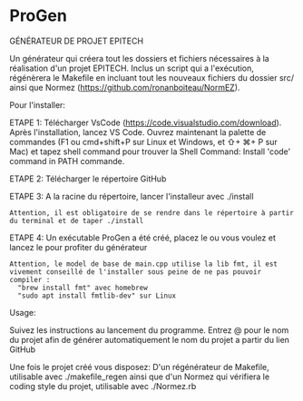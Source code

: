 # ProGen
GÉNÉRATEUR DE PROJET EPITECH

Un générateur qui créera tout les dossiers et fichiers nécessaires à la réalisation d'un projet EPITECH.
Inclus un script qui a l'exécution, régénèrera le Makefile en incluant tout les nouveaux fichiers du dossier src/
ainsi que Normez (https://github.com/ronanboiteau/NormEZ).

Pour l'installer:

  ETAPE 1:
    Télécharger VsCode (https://code.visualstudio.com/download).
    Après l'installation, lancez VS Code. Ouvrez maintenant la palette de commandes (F1 ou cmd+shift+P sur Linux et Windows, et ⇧+ ⌘+ P sur Mac) et tapez shell command pour trouver la Shell Command:     Install 'code' command in PATH commande.

  ETAPE 2:
    Télécharger le répertoire GitHub

  ETAPE 3:
    A la racine du répertoire, lancer l'installeur avec ./install
    
    Attention, il est obligatoire de se rendre dans le répertoire à partir du terminal et de taper ./install

  ETAPE 4:
    Un exécutable ProGen a été créé, placez le ou vous voulez et lancez le pour profiter du générateur
    
    Attention, le model de base de main.cpp utilise la lib fmt, il est vivement conseillé de l'installer sous peine de ne pas pouvoir compiler : 
      "brew install fmt" avec homebrew
      "sudo apt install fmtlib-dev" sur Linux
  
Usage:

  Suivez les instructions au lancement du programme.
  Entrez @ pour le nom du projet afin de générer automatiquement le nom du projet a partir du lien GitHub
  
  Une fois le projet créé vous disposez:
    D'un régénérateur de Makefile, utilisable avec ./makefile_regen
    ainsi que d'un Normez qui vérifiera le coding style du projet, utilisable avec ./Normez.rb
